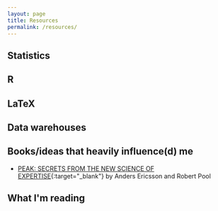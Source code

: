 ```yaml
---
layout: page
title: Resources
permalink: /resources/
---
```


## Statistics

## R

## LaTeX

## Data warehouses

## Books/ideas that heavily influence(d) me

- [PEAK: SECRETS FROM THE NEW SCIENCE OF EXPERTISE](http://peakthebook.com/index.html){:target="_blank"} by Anders Ericsson and Robert Pool


## What I'm reading

